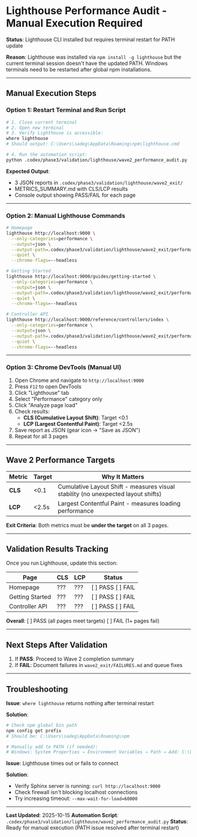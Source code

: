 # Lighthouse Performance Audit - Manual Execution Required

**Status**: Lighthouse CLI installed but requires terminal restart for PATH update

**Reason**: Lighthouse was installed via `npm install -g lighthouse` but the current terminal session doesn't have the updated PATH. Windows terminals need to be restarted after global npm installations.

---

## Manual Execution Steps

### Option 1: Restart Terminal and Run Script

```bash
# 1. Close current terminal
# 2. Open new terminal
# 3. Verify Lighthouse is accessible:
where lighthouse
# Should output: C:\Users\sadeg\AppData\Roaming\npm\lighthouse.cmd

# 4. Run the automation script:
python .codex/phase3/validation/lighthouse/wave2_performance_audit.py
```

**Expected Output**:
- 3 JSON reports in `.codex/phase3/validation/lighthouse/wave2_exit/`
- METRICS_SUMMARY.md with CLS/LCP results
- Console output showing PASS/FAIL for each page

---

### Option 2: Manual Lighthouse Commands

```bash
# Homepage
lighthouse http://localhost:9000 \
  --only-categories=performance \
  --output=json \
  --output-path=.codex/phase3/validation/lighthouse/wave2_exit/performance-home.json \
  --quiet \
  --chrome-flags=--headless

# Getting Started
lighthouse http://localhost:9000/guides/getting-started \
  --only-categories=performance \
  --output=json \
  --output-path=.codex/phase3/validation/lighthouse/wave2_exit/performance-guides-getting-started.json \
  --quiet \
  --chrome-flags=--headless

# Controller API
lighthouse http://localhost:9000/reference/controllers/index \
  --only-categories=performance \
  --output=json \
  --output-path=.codex/phase3/validation/lighthouse/wave2_exit/performance-reference-controllers.json \
  --quiet \
  --chrome-flags=--headless
```

---

### Option 3: Chrome DevTools (Manual UI)

1. Open Chrome and navigate to `http://localhost:9000`
2. Press `F12` to open DevTools
3. Click "Lighthouse" tab
4. Select "Performance" category only
5. Click "Analyze page load"
6. Check results:
   - **CLS (Cumulative Layout Shift)**: Target <0.1
   - **LCP (Largest Contentful Paint)**: Target <2.5s
7. Save report as JSON (gear icon → "Save as JSON")
8. Repeat for all 3 pages

---

## Wave 2 Performance Targets

| Metric | Target | Why It Matters |
|--------|--------|----------------|
| **CLS** | <0.1 | Cumulative Layout Shift - measures visual stability (no unexpected layout shifts) |
| **LCP** | <2.5s | Largest Contentful Paint - measures loading performance |

**Exit Criteria**: Both metrics must be **under the target** on all 3 pages.

---

## Validation Results Tracking

Once you run Lighthouse, update this section:

| Page | CLS | LCP | Status |
|------|-----|-----|--------|
| Homepage | ??? | ??? | [ ] PASS [ ] FAIL |
| Getting Started | ??? | ??? | [ ] PASS [ ] FAIL |
| Controller API | ??? | ??? | [ ] PASS [ ] FAIL |

**Overall**: [ ] PASS (all pages meet targets) [ ] FAIL (1+ pages fail)

---

## Next Steps After Validation

1. If **PASS**: Proceed to Wave 2 completion summary
2. If **FAIL**: Document failures in `wave2_exit/FAILURES.md` and queue fixes

---

## Troubleshooting

**Issue**: `where lighthouse` returns nothing after terminal restart

**Solution**:
```bash
# Check npm global bin path
npm config get prefix
# Should be: C:\Users\sadeg\AppData\Roaming\npm

# Manually add to PATH (if needed):
# Windows: System Properties → Environment Variables → Path → Add: C:\Users\sadeg\AppData\Roaming\npm
```

**Issue**: Lighthouse times out or fails to connect

**Solution**:
- Verify Sphinx server is running: `curl http://localhost:9000`
- Check firewall isn't blocking localhost connections
- Try increasing timeout: `--max-wait-for-load=60000`

---

**Last Updated**: 2025-10-15
**Automation Script**: `.codex/phase3/validation/lighthouse/wave2_performance_audit.py`
**Status**: Ready for manual execution (PATH issue resolved after terminal restart)
